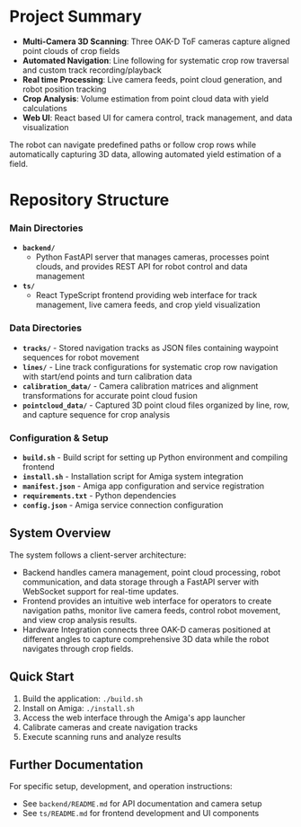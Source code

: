 # Project Summary

- **Multi-Camera 3D Scanning**: Three OAK-D ToF cameras capture aligned point clouds of crop fields
- **Automated Navigation**: Line following for systematic crop row traversal and custom track recording/playback
- **Real time Processing**: Live camera feeds, point cloud generation, and robot position tracking
- **Crop Analysis**: Volume estimation from point cloud data with yield calculations
- **Web UI**: React based UI for camera control, track management, and data visualization

The robot can navigate predefined paths or follow crop rows while automatically capturing 3D data, allowing automated yield estimation of a field.

# Repository Structure

### Main Directories

- **`backend/`** 
	- Python FastAPI server that manages cameras, processes point clouds, and provides REST API for robot control and data management
- **`ts/`** 
	- React TypeScript frontend providing web interface for track management, live camera feeds, and crop yield visualization

### Data Directories

- **`tracks/`** - Stored navigation tracks as JSON files containing waypoint sequences for robot movement
- **`lines/`** - Line track configurations for systematic crop row navigation with start/end points and turn calibration data
- **`calibration_data/`** - Camera calibration matrices and alignment transformations for accurate point cloud fusion
- **`pointcloud_data/`** - Captured 3D point cloud files organized by line, row, and capture sequence for crop analysis

### Configuration & Setup

- **`build.sh`** - Build script for setting up Python environment and compiling frontend
- **`install.sh`** - Installation script for Amiga system integration
- **`manifest.json`** - Amiga app configuration and service registration
- **`requirements.txt`** - Python dependencies
- **`config.json`** - Amiga service connection configuration

## System Overview

The system follows a client-server architecture:
- Backend handles camera management, point cloud processing, robot communication, and data storage through a FastAPI server with WebSocket support for real-time updates.
- Frontend provides an intuitive web interface for operators to create navigation paths, monitor live camera feeds, control robot movement, and view crop analysis results.
- Hardware Integration connects three OAK-D cameras positioned at different angles to capture comprehensive 3D data while the robot navigates through crop fields.

## Quick Start

1. Build the application: `./build.sh`
2. Install on Amiga: `./install.sh`
3. Access the web interface through the Amiga's app launcher
4. Calibrate cameras and create navigation tracks
5. Execute scanning runs and analyze results

## Further Documentation

For specific setup, development, and operation instructions:

- See `backend/README.md` for API documentation and camera setup
- See `ts/README.md` for frontend development and UI components
